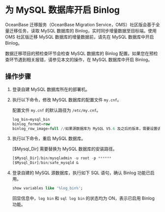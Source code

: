 # 为 MySQL 数据库开启 Binlog

OceanBase 迁移服务（OceanBase Migration Service，OMS）社区版会基于全量迁移任务，读取 MySQL 数据库的 Binlog，实时同步增量数据至目标端。使用 OMS 社区版迁移 MySQL 数据库的增量数据前，请先在 MySQL 数据库中开启 Binlog。

数据迁移项目的预检查环节会检查 MySQL 数据库的 Binlog 配置。如果您在预检查环节遇到相关报错，请参见本文的操作，在 MySQL 数据库中开启 Binlog。

## 操作步骤

1. 登录自建 MySQL 数据库所在的部署机。

2. 执行以下命令，修改 MySQL 数据库的配置文件 `my.cnf`。

   配置文件 `my.cnf` 的默认路径为 `/etc/my.cnf`。

   ```sql
   log_bin=mysql_bin
   binlog_format=row
   binlog_row_image=full //如果源数据库为 MySQL V5.6 及之后的版本，需要设置该项参数。
   ```

3. 执行以下命令，重启 MySQL 数据库。

   \[$Mysql_Dir\] 需要替换为 MySQL 数据库的安装路径。

   ```sql
   [$Mysql_Dir]/bin/mysqladmin -u root -p ******
   [$Mysql_Dir]/bin/safe_mysqld &
   ```

4. 登录自建的 MySQL 源数据库，执行如下 SQL 语句，确认 Binlog 功能已启用。

   ```sql
   show variables like '%log_bin%';
   ```

   回显信息中，`log bin` 和 `sql log bin` 的状态均为 ON，表示已启用 Binlog 功能。
